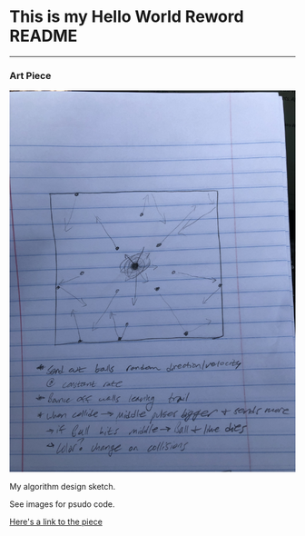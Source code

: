 # This is my Hello World Reword README
------

### Art Piece
![Ryan Bloom](images/alg_design_rough_sketch.jpg?raw=true "Ryan Bloom")

My algorithm design sketch.

See images for psudo code.

[Here's a link to the piece](https://ryanab702.github.io/hello_world_sketch_rework/)
